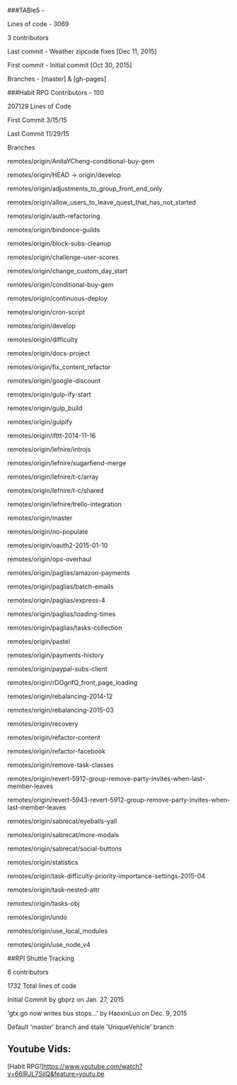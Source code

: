 ###TABle5 -

Lines of code - 3069

3 contributors

Last commit - Weather zipcode fixes [Dec 11, 2015]

First commit - Initial commit [Oct 30, 2015]

Branches - [master] & [gh-pages]

###Habit RPG Contributors - 100

207129 Lines of Code

First Commit 3/15/15

Last Commit 11/29/15

Branches

remotes/origin/AnitaYCheng-conditional-buy-gem

remotes/origin/HEAD -> origin/develop

remotes/origin/adjustments_to_group_front_end_only

remotes/origin/allow_users_to_leave_quest_that_has_not_started

remotes/origin/auth-refactoring

remotes/origin/bindonce-guilds

remotes/origin/block-subs-cleanup

remotes/origin/challenge-user-scores

remotes/origin/change_custom_day_start

remotes/origin/conditional-buy-gem

remotes/origin/continuous-deploy

remotes/origin/cron-script

remotes/origin/develop

remotes/origin/difficulty

remotes/origin/docs-project

remotes/origin/fix_content_refactor

remotes/origin/google-discount

remotes/origin/gulp-ify-start

remotes/origin/gulp_build

remotes/origin/gulpify

remotes/origin/ifttt-2014-11-16

remotes/origin/lefnire/introjs

remotes/origin/lefnire/sugarfiend-merge

remotes/origin/lefnire/t-c/array

remotes/origin/lefnire/t-c/shared

remotes/origin/lefnire/trello-integration

remotes/origin/master

remotes/origin/no-populate

remotes/origin/oauth2-2015-01-10

remotes/origin/ops-overhaul

remotes/origin/paglias/amazon-payments

remotes/origin/paglias/batch-emails

remotes/origin/paglias/express-4

remotes/origin/paglias/loading-times

remotes/origin/paglias/tasks-collection

remotes/origin/pastel

remotes/origin/payments-history

remotes/origin/paypal-subs-client

remotes/origin/rDOgrifQ_front_page_loading

remotes/origin/rebalancing-2014-12

remotes/origin/rebalancing-2015-03

remotes/origin/recovery

remotes/origin/refactor-content

remotes/origin/refactor-facebook

remotes/origin/remove-task-classes

remotes/origin/revert-5912-group-remove-party-invites-when-last-member-leaves

remotes/origin/revert-5943-revert-5912-group-remove-party-invites-when-last-member-leaves

remotes/origin/sabrecat/eyeballs-yall

remotes/origin/sabrecat/more-modals

remotes/origin/sabrecat/social-buttons

remotes/origin/statistics

remotes/origin/task-difficulty-priority-importance-settings-2015-04

remotes/origin/task-nested-attr

remotes/origin/tasks-obj

remotes/origin/undo

remotes/origin/use_local_modules

remotes/origin/use_node_v4

##RPI Shuttle Tracking

   6 contributors
   
   1732 Total lines of code
   
   Initial Commit by gbprz on Jan. 27, 2015
   
   'gtx.go now writes bus stops...' by HaoxinLuo on Dec. 9, 2015
   
   Default 'master' branch and stale 'UniqueVehicle' branch


## Youtube Vids:

[Habit RPG!]<https://www.youtube.com/watch?v=66lRJL7SjlQ&feature=youtu.be>
